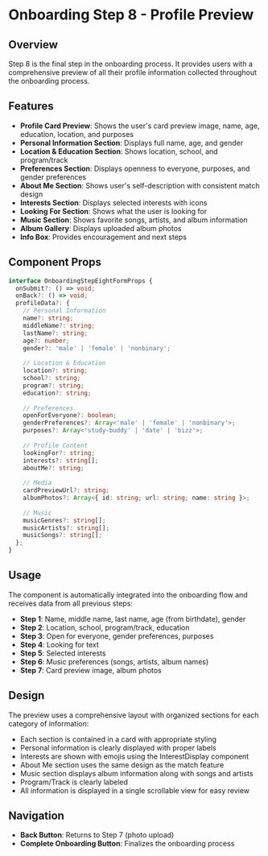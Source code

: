 # Onboarding Step 8 - Profile Preview

## Overview
Step 8 is the final step in the onboarding process. It provides users with a comprehensive preview of all their profile information collected throughout the onboarding process.

## Features
- **Profile Card Preview**: Shows the user's card preview image, name, age, education, location, and purposes
- **Personal Information Section**: Displays full name, age, and gender
- **Location & Education Section**: Shows location, school, and program/track
- **Preferences Section**: Displays openness to everyone, purposes, and gender preferences
- **About Me Section**: Shows user's self-description with consistent match design
- **Interests Section**: Displays selected interests with icons
- **Looking For Section**: Shows what the user is looking for
- **Music Section**: Shows favorite songs, artists, and album information
- **Album Gallery**: Displays uploaded album photos
- **Info Box**: Provides encouragement and next steps

## Component Props

```typescript
interface OnboardingStepEightFormProps {
  onSubmit?: () => void;
  onBack?: () => void;
  profileData?: {
    // Personal Information
    name?: string;
    middleName?: string;
    lastName?: string;
    age?: number;
    gender?: 'male' | 'female' | 'nonbinary';
    
    // Location & Education
    location?: string;
    school?: string;
    program?: string;
    education?: string;
    
    // Preferences
    openForEveryone?: boolean;
    genderPreferences?: Array<'male' | 'female' | 'nonbinary'>;
    purposes?: Array<'study-buddy' | 'date' | 'bizz'>;
    
    // Profile Content
    lookingFor?: string;
    interests?: string[];
    aboutMe?: string;
    
    // Media
    cardPreviewUrl?: string;
    albumPhotos?: Array<{ id: string; url: string; name: string }>;
    
    // Music
    musicGenres?: string[];
    musicArtists?: string[];
    musicSongs?: string[];
  };
}
```

## Usage

The component is automatically integrated into the onboarding flow and receives data from all previous steps:

- **Step 1**: Name, middle name, last name, age (from birthdate), gender
- **Step 2**: Location, school, program/track, education
- **Step 3**: Open for everyone, gender preferences, purposes
- **Step 4**: Looking for text
- **Step 5**: Selected interests
- **Step 6**: Music preferences (songs, artists, album names)
- **Step 7**: Card preview image, album photos

## Design
The preview uses a comprehensive layout with organized sections for each category of information:
- Each section is contained in a card with appropriate styling
- Personal information is clearly displayed with proper labels
- Interests are shown with emojis using the InterestDisplay component
- About Me section uses the same design as the match feature
- Music section displays album information along with songs and artists
- Program/Track is clearly labeled
- All information is displayed in a single scrollable view for easy review

## Navigation
- **Back Button**: Returns to Step 7 (photo upload)
- **Complete Onboarding Button**: Finalizes the onboarding process
